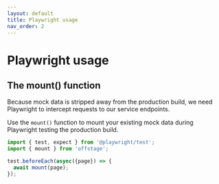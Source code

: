 ```yaml
---
layout: default
title: Playwright usage
nav_order: 2
---
```


# Playwright usage


## The mount() function

Because mock data is stripped away from the production build, we need Playwright to intercept requests to our service endpoints.

Use the `mount()` function to mount your existing mock data during Playwright testing the production build.

```ts
import { test, expect } from '@playwright/test';
import { mount } from 'offstage';

test.beforeEach(async({page}) => {
  await mount(page);
});

```

